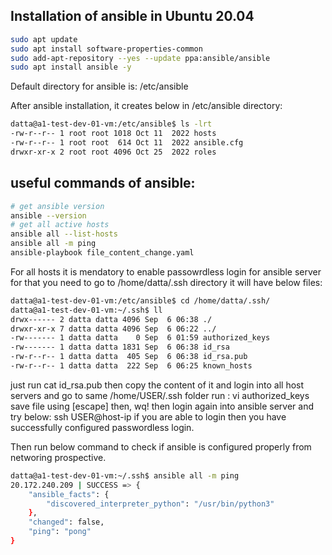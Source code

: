 ## Installation of ansible in Ubuntu 20.04

```bash
sudo apt update
sudo apt install software-properties-common
sudo add-apt-repository --yes --update ppa:ansible/ansible
sudo apt install ansible -y
```
Default directory for ansible is:
/etc/ansible

After ansible installation, it creates below in /etc/ansible directory:
```bash
datta@a1-test-dev-01-vm:/etc/ansible$ ls -lrt
-rw-r--r-- 1 root root 1018 Oct 11  2022 hosts
-rw-r--r-- 1 root root  614 Oct 11  2022 ansible.cfg
drwxr-xr-x 2 root root 4096 Oct 25  2022 roles
```
## useful commands of ansible:

```bash
# get ansible version
ansible --version
# get all active hosts
ansible all --list-hosts
ansible all -m ping
ansible-playbook file_content_change.yaml
```
For all hosts it is mendatory to enable passowrdless login for ansible server
for that you need to go to /home/datta/.ssh directory
it will have below files:
```bash
datta@a1-test-dev-01-vm:/etc/ansible$ cd /home/datta/.ssh/
datta@a1-test-dev-01-vm:~/.ssh$ ll
drwx------ 2 datta datta 4096 Sep  6 06:38 ./
drwxr-xr-x 7 datta datta 4096 Sep  6 06:22 ../
-rw------- 1 datta datta    0 Sep  6 01:59 authorized_keys
-rw------- 1 datta datta 1831 Sep  6 06:38 id_rsa
-rw-r--r-- 1 datta datta  405 Sep  6 06:38 id_rsa.pub
-rw-r--r-- 1 datta datta  222 Sep  6 06:25 known_hosts
```
just run 
cat id_rsa.pub
then copy the content of it and login into all host servers and go to same 
/home/USER/.ssh folder
run : vi authorized_keys 
save file using [escape] then, wq!
then login again into ansible server and try below:
ssh USER@host-ip
if you are able to login then you have successfully configured passwordless login.

Then run below command to check if ansible is configured properly from networing prospective.

```bash
datta@a1-test-dev-01-vm:~/.ssh$ ansible all -m ping
20.172.240.209 | SUCCESS => {
    "ansible_facts": {
        "discovered_interpreter_python": "/usr/bin/python3"
    },
    "changed": false,
    "ping": "pong"
}
```

